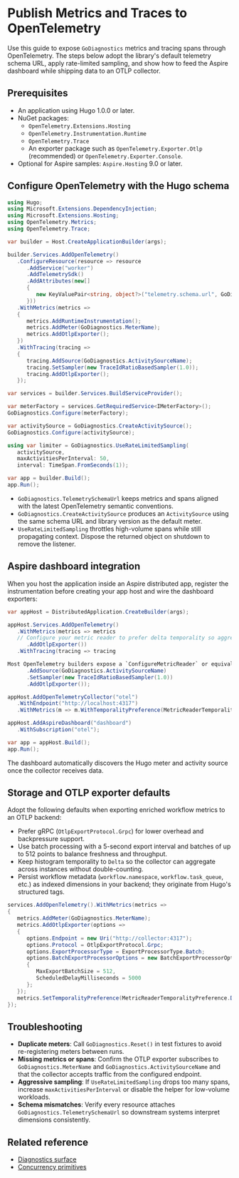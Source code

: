 # Publish Metrics and Traces to OpenTelemetry

Use this guide to expose `GoDiagnostics` metrics and tracing spans through OpenTelemetry. The steps below adopt the library's default telemetry schema URL, apply rate-limited sampling, and show how to feed the Aspire dashboard while shipping data to an OTLP collector.

## Prerequisites

- An application using Hugo 1.0.0 or later.
- NuGet packages:
  - `OpenTelemetry.Extensions.Hosting`
  - `OpenTelemetry.Instrumentation.Runtime`
  - `OpenTelemetry.Trace`
  - An exporter package such as `OpenTelemetry.Exporter.Otlp` (recommended) or `OpenTelemetry.Exporter.Console`.
- Optional for Aspire samples: `Aspire.Hosting` 9.0 or later.

## Configure OpenTelemetry with the Hugo schema

```csharp
using Hugo;
using Microsoft.Extensions.DependencyInjection;
using Microsoft.Extensions.Hosting;
using OpenTelemetry.Metrics;
using OpenTelemetry.Trace;

var builder = Host.CreateApplicationBuilder(args);

builder.Services.AddOpenTelemetry()
   .ConfigureResource(resource => resource
      .AddService("worker")
      .AddTelemetrySdk()
      .AddAttributes(new[]
      {
         new KeyValuePair<string, object?>("telemetry.schema.url", GoDiagnostics.TelemetrySchemaUrl)
      }))
   .WithMetrics(metrics =>
   {
      metrics.AddRuntimeInstrumentation();
      metrics.AddMeter(GoDiagnostics.MeterName);
      metrics.AddOtlpExporter();
   })
   .WithTracing(tracing =>
   {
      tracing.AddSource(GoDiagnostics.ActivitySourceName);
      tracing.SetSampler(new TraceIdRatioBasedSampler(1.0));
      tracing.AddOtlpExporter();
   });

var services = builder.Services.BuildServiceProvider();

var meterFactory = services.GetRequiredService<IMeterFactory>();
GoDiagnostics.Configure(meterFactory);

var activitySource = GoDiagnostics.CreateActivitySource();
GoDiagnostics.Configure(activitySource);

using var limiter = GoDiagnostics.UseRateLimitedSampling(
   activitySource,
   maxActivitiesPerInterval: 50,
   interval: TimeSpan.FromSeconds(1));

var app = builder.Build();
app.Run();
```

- `GoDiagnostics.TelemetrySchemaUrl` keeps metrics and spans aligned with the latest OpenTelemetry semantic conventions.
- `GoDiagnostics.CreateActivitySource` produces an `ActivitySource` using the same schema URL and library version as the default meter.
- `UseRateLimitedSampling` throttles high-volume spans while still propagating context. Dispose the returned object on shutdown to remove the listener.

## Aspire dashboard integration

When you host the application inside an Aspire distributed app, register the instrumentation before creating your app host and wire the dashboard exporters:

```csharp
var appHost = DistributedApplication.CreateBuilder(args);

appHost.Services.AddOpenTelemetry()
   .WithMetrics(metrics => metrics
   // Configure your metric reader to prefer delta temporality so aggregations remain additive.
      .AddOtlpExporter())
   .WithTracing(tracing => tracing

Most OpenTelemetry builders expose a `ConfigureMetricReader` or equivalent hook where you can set `reader.TemporalityPreference = MetricReaderTemporalityPreference.Delta` to meet the recommendation above.
      .AddSource(GoDiagnostics.ActivitySourceName)
      .SetSampler(new TraceIdRatioBasedSampler(1.0))
      .AddOtlpExporter());

appHost.AddOpenTelemetryCollector("otel")
   .WithEndpoint("http://localhost:4317")
   .WithMetrics(m => m.WithTemporalityPreference(MetricReaderTemporalityPreference.Delta));

appHost.AddAspireDashboard("dashboard")
   .WithSubscription("otel");

var app = appHost.Build();
app.Run();
```

The dashboard automatically discovers the Hugo meter and activity source once the collector receives data.

## Storage and OTLP exporter defaults

Adopt the following defaults when exporting enriched workflow metrics to an OTLP backend:

- Prefer gRPC (`OtlpExportProtocol.Grpc`) for lower overhead and backpressure support.
- Use batch processing with a 5-second export interval and batches of up to 512 points to balance freshness and throughput.
- Keep histogram temporality to `Delta` so the collector can aggregate across instances without double-counting.
- Persist workflow metadata (`workflow.namespace`, `workflow.task_queue`, etc.) as indexed dimensions in your backend; they originate from Hugo's structured tags.

```csharp
services.AddOpenTelemetry().WithMetrics(metrics =>
{
   metrics.AddMeter(GoDiagnostics.MeterName);
   metrics.AddOtlpExporter(options =>
   {
      options.Endpoint = new Uri("http://collector:4317");
      options.Protocol = OtlpExportProtocol.Grpc;
      options.ExportProcessorType = ExportProcessorType.Batch;
      options.BatchExportProcessorOptions = new BatchExportProcessorOptions<Activity>
      {
         MaxExportBatchSize = 512,
         ScheduledDelayMilliseconds = 5000
      };
   });
   metrics.SetTemporalityPreference(MetricReaderTemporalityPreference.Delta);
});
```

## Troubleshooting

- **Duplicate meters**: Call `GoDiagnostics.Reset()` in test fixtures to avoid re-registering meters between runs.
- **Missing metrics or spans**: Confirm the OTLP exporter subscribes to `GoDiagnostics.MeterName` and `GoDiagnostics.ActivitySourceName` and that the collector accepts traffic from the configured endpoint.
- **Aggressive sampling**: If `UseRateLimitedSampling` drops too many spans, increase `maxActivitiesPerInterval` or disable the helper for low-volume workloads.
- **Schema mismatches**: Verify every resource attaches `GoDiagnostics.TelemetrySchemaUrl` so downstream systems interpret dimensions consistently.

## Related reference

- [Diagnostics surface](../reference/diagnostics.md)
- [Concurrency primitives](../reference/concurrency-primitives.md)
